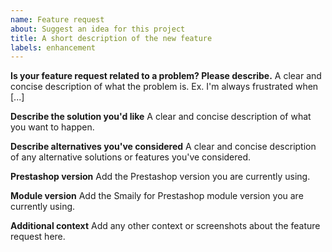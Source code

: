 ```yaml
---
name: Feature request
about: Suggest an idea for this project
title: A short description of the new feature
labels: enhancement
---
```


**Is your feature request related to a problem? Please describe.**
A clear and concise description of what the problem is. Ex. I'm always frustrated when [...]

**Describe the solution you'd like**
A clear and concise description of what you want to happen.

**Describe alternatives you've considered**
A clear and concise description of any alternative solutions or features you've considered.

**Prestashop version**
Add the Prestashop version you are currently using.

**Module version**
Add the Smaily for Prestashop module version you are currently using.

**Additional context**
Add any other context or screenshots about the feature request here.
